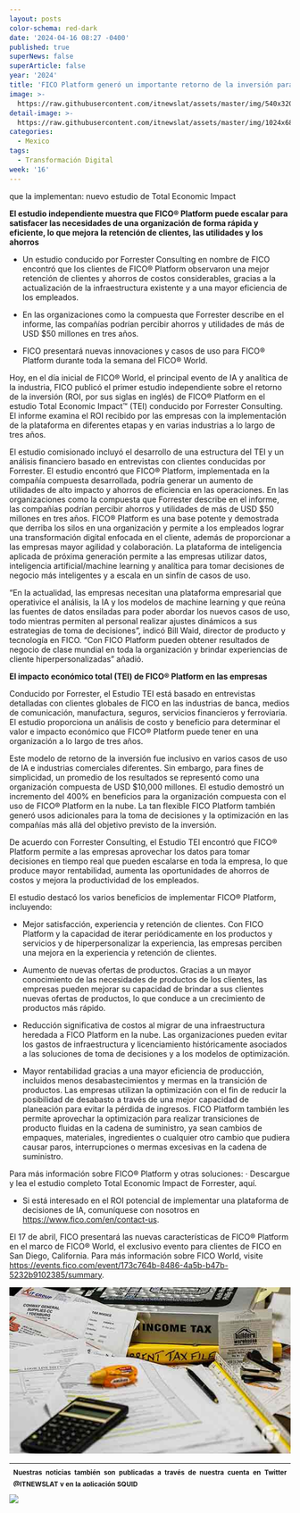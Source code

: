 ```yaml
---
layout: posts
color-schema: red-dark
date: '2024-04-16 08:27 -0400'
published: true
superNews: false
superArticle: false
year: '2024'
title: 'FICO Platform generó un importante retorno de la inversión para las empresas '
image: >-
  https://raw.githubusercontent.com/itnewslat/assets/master/img/540x320/Ingresos-p.jpg
detail-image: >-
  https://raw.githubusercontent.com/itnewslat/assets/master/img/1024x680/Ingresos-g.jpg
categories:
  - Mexico
tags:
  - Transformación Digital
week: '16'
---
```

que la implementan: nuevo estudio de Total Economic Impact

**El estudio independiente muestra que FICO® Platform puede escalar para satisfacer las necesidades de una organización de forma rápida y eficiente, lo que mejora la retención de clientes, las utilidades y los ahorros**

- Un estudio conducido por Forrester Consulting en nombre de FICO encontró que los clientes de FICO® Platform observaron una mejor retención de clientes y ahorros de costos considerables, gracias a la actualización de la infraestructura existente y a una mayor eficiencia de los empleados.

- En las organizaciones como la compuesta que Forrester describe en el informe, las compañías podrían percibir ahorros y utilidades de más de USD $50 millones en tres años.

- FICO presentará nuevas innovaciones y casos de uso para FICO® Platform durante toda la semana del FICO® World.

Hoy, en el día inicial de FICO® World, el principal evento de IA y analítica de la industria, FICO publicó el primer estudio independiente sobre el retorno de la inversión (ROI, por sus siglas en inglés) de FICO® Platform en el estudio Total Economic Impact™ (TEI) conducido por Forrester Consulting. El informe examina el ROI recibido por las empresas con la implementación de la plataforma en diferentes etapas y en varias industrias a lo largo de tres años.

El estudio comisionado incluyó el desarrollo de una estructura del TEI y un análisis financiero basado en entrevistas con clientes conducidas por Forrester. El estudio encontró que FICO® Platform, implementada en la compañía compuesta desarrollada, podría generar un aumento de utilidades de alto impacto y ahorros de eficiencia en las operaciones. En las organizaciones como la compuesta que Forrester describe en el informe, las compañías podrían percibir ahorros y utilidades de más de USD $50 millones en tres años. FICO® Platform es una base potente y demostrada que derriba los silos en una organización y permite a los empleados lograr una transformación digital enfocada en el cliente, además de proporcionar a las empresas mayor agilidad y colaboración. La plataforma de inteligencia aplicada de próxima generación permite a las empresas utilizar datos, inteligencia artificial/machine learning y analítica para tomar decisiones de negocio más inteligentes y a escala en un sinfín de casos de uso.

“En la actualidad, las empresas necesitan una plataforma empresarial que operativice el análisis, la IA y los modelos de machine learning y que reúna las fuentes de datos ensiladas para poder abordar los nuevos casos de uso, todo mientras permiten al personal realizar ajustes dinámicos a sus estrategias de toma de decisiones”, indicó Bill Waid, director de producto y tecnología en FICO. “Con FICO Platform pueden obtener resultados de negocio de clase mundial en toda la organización y brindar experiencias de cliente hiperpersonalizadas” añadió.

**El impacto económico total (TEI) de FICO® Platform en las empresas**

Conducido por Forrester, el Estudio TEI está basado en entrevistas detalladas con clientes globales de FICO en las industrias de banca, medios de comunicación, manufactura, seguros, servicios financieros y ferroviaria. El estudio proporciona un análisis de costo y beneficio para determinar el valor e impacto económico que FICO® Platform puede tener en una organización a lo largo de tres años.

Este modelo de retorno de la inversión fue inclusivo en varios casos de uso de IA e industrias comerciales diferentes. Sin embargo, para fines de simplicidad, un promedio de los resultados se representó como una organización compuesta de USD $10,000 millones. El estudio demostró un incremento del 400% en beneficios para la organización compuesta con el uso de FICO® Platform en la nube. La tan flexible FICO Platform también generó usos adicionales para la toma de decisiones y la optimización en las compañías más allá del objetivo previsto de la inversión.

De acuerdo con Forrester Consulting, el Estudio TEI encontró que FICO® Platform permite a las empresas aprovechar los datos para tomar decisiones en tiempo real que pueden escalarse en toda la empresa, lo que produce mayor rentabilidad, aumenta las oportunidades de ahorros de costos y mejora la productividad de los empleados.

El estudio destacó los varios beneficios de implementar FICO® Platform, incluyendo:

- Mejor satisfacción, experiencia y retención de clientes. Con FICO Platform y la capacidad de iterar periódicamente en los productos y servicios y de hiperpersonalizar la experiencia, las empresas perciben una mejora en la experiencia y retención de clientes.

- Aumento de nuevas ofertas de productos. Gracias a un mayor conocimiento de las necesidades de productos de los clientes, las empresas pueden mejorar su capacidad de brindar a sus clientes nuevas ofertas de productos, lo que conduce a un crecimiento de productos más rápido.

- Reducción significativa de costos al migrar de una infraestructura heredada a FICO Platform en la nube. Las organizaciones pueden evitar los gastos de infraestructura y licenciamiento históricamente asociados a las soluciones de toma de decisiones y a los modelos de optimización.

- Mayor rentabilidad gracias a una mayor eficiencia de producción, incluidos menos desabastecimientos y mermas en la transición de productos. Las empresas utilizan la optimización con el fin de reducir la posibilidad de desabasto a través de una mejor capacidad de planeación para evitar la pérdida de ingresos. FICO Platform también les permite aprovechar la optimización para realizar transiciones de producto fluidas en la cadena de suministro, ya sean cambios de empaques, materiales, ingredientes o cualquier otro cambio que pudiera causar paros, interrupciones o mermas excesivas en la cadena de suministro.

Para más información sobre FICO® Platform y otras soluciones: · Descargue y lea el estudio completo Total Economic Impact de Forrester, aquí.

- Si está interesado en el ROI potencial de implementar una plataforma de decisiones de IA, comuníquese con nosotros en https://www.fico.com/en/contact-us.

El 17 de abril, FICO presentará las nuevas características de FICO® Platform en el marco de FICO® World, el exclusivo evento para clientes de FICO en San Diego, California. Para más información sobre FICO World, visite https://events.fico.com/event/173c764b-8486-4a5b-b47b-5232b9102385/summary.

![](https://raw.githubusercontent.com/itnewslat/assets/master/img/540x320/Ingresos-p.jpg)

<table style="height: 42px;" width="569">
<tbody>
<tr>
<td style="text-align: justify;"><sub><strong>Nuestras noticias también son publicadas a través de nuestra cuenta en Twitter <a href="https://twitter.com/itnewslat?lang=es">@ITNEWSLAT</a> y en la aplicación <a href="https://squidapp.co/en/">SQUID</a></strong></sub></td>
</tr>
</tbody>
</table>

<img src="https://tracker.metricool.com/c3po.jpg?hash=56f88a41e39ab42c063cc51676587a04"/>
